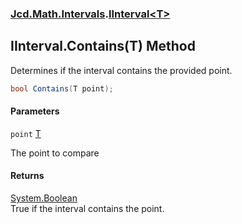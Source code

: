 ### [Jcd.Math.Intervals](Jcd.Math.Intervals.md 'Jcd.Math.Intervals').[IInterval&lt;T&gt;](Jcd.Math.Intervals.IInterval_T_.md 'Jcd.Math.Intervals.IInterval<T>')

## IInterval<T>.Contains(T) Method

Determines if the interval contains the provided point.

```csharp
bool Contains(T point);
```
#### Parameters

<a name='Jcd.Math.Intervals.IInterval_T_.Contains(T).point'></a>

`point` [T](Jcd.Math.Intervals.IInterval_T_.md#Jcd.Math.Intervals.IInterval_T_.T 'Jcd.Math.Intervals.IInterval<T>.T')

The point to compare

#### Returns
[System.Boolean](https://docs.microsoft.com/en-us/dotnet/api/System.Boolean 'System.Boolean')  
True if the interval contains the point.